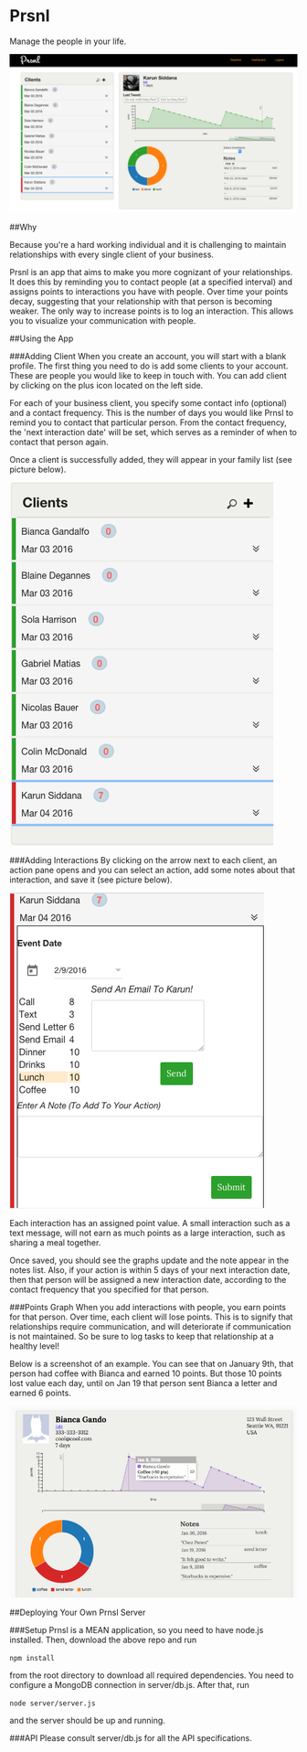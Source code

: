 # Prsnl
Manage the people in your life.

<img src="readme_imgs/prsnl-ui.png"/>

##Why

Because you're a hard working individual and it is challenging to maintain relationships with every single client of your business.

Prsnl is an app that aims to make you more cognizant of your relationships.  It does this by reminding you to contact people (at a specified interval) and assigns points to interactions you have with people. Over time your points decay, suggesting that your relationship with that person is becoming weaker.  The only way to increase points is to log an interaction.  This allows you to visualize your communication with people.

##Using the App

###Adding Client
When you create an account, you will start with a blank profile.  The first thing you need to do is add some clients to your account.  These are people you would like to keep in touch with.  You can add client by clicking on the plus icon located on the left side.

For each of your business client, you specify some contact info (optional) and a contact frequency.  This is the number of days you would like Prnsl to remind you to contact that particular person.  From the contact frequency, the  'next interaction date' will be set, which serves as a reminder of when to contact that person again.

Once a client is successfully added, they will appear in your family list (see picture below).

<img src="readme_imgs/family-view.png"/>

###Adding Interactions
By clicking on the arrow next to each client, an action pane opens and you can select an action, add some notes about that interaction, and save it (see picture below).  

<img src="readme_imgs/action-view.png"/>

Each interaction has an assigned point value.  A small interaction such as a text message, will not earn as much points as a large interaction, such as sharing a meal together.  

Once saved, you should see the graphs update and the note appear in the notes list.  Also, if your action is within 5 days of your next interaction date, then that person will be assigned a new interaction date, according to the contact frequency that you specified for that person.

###Points Graph
When you add interactions with people, you earn points for that person. Over time, each client will lose points.  This is to signify that relationships require communication, and will deteriorate if communication is not maintained.  So be sure to log tasks to keep that relationship at a healthy level!

Below is a screenshot of an example. You can see that on January 9th, that person had coffee with Bianca and earned 10 points.  But those 10 points lost value each day, until on Jan 19 that person sent Bianca a letter and earned 6 points.

![summary-view](https://github.com/Courageous-Climbers/GaussHyrax/blob/master/readme_imgs/summary-view.png?raw=true)

##Deploying Your Own Prnsl Server

###Setup
Prnsl is a MEAN application, so you need to have node.js installed.  Then, download the above repo and run

```npm install``` 

from the root directory to download all required dependencies.  You need to configure a MongoDB connection in server/db.js.  After that, run 

```node server/server.js```

and the server should be up and running.

###API
Please consult server/db.js for all the API specifications.

